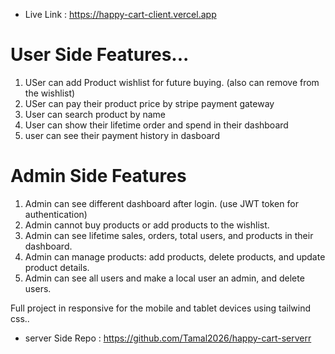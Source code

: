 * Live Link : https://happy-cart-client.vercel.app
# User Side Features...

1. USer can add Product wishlist for future buying. (also can remove from the wishlist)
2. USer can pay their product price by stripe payment gateway
3. User can search product by name
4. User can show their lifetime order and spend in their dashboard
5. user can see their payment history in dasboard

# Admin Side Features

1. Admin can see different dashboard after login. (use JWT token for authentication)
2. Admin cannot buy products or add products to the wishlist.
3. Admin can see lifetime sales, orders, total users, and products in their dashboard.
4. Admin can manage products: add products, delete products, and update product details.
5. Admin can see all users and make a local user an admin, and delete users.


Full project in responsive for the mobile and tablet devices using tailwind css..

* server Side Repo : https://github.com/Tamal2026/happy-cart-serverr
